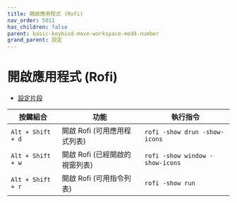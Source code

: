 ```yaml
---
title: 開啟應用程式 (Rofi)
nav_order: 5011
has_children: false
parent: basic-keybind-move-workspace-mod4-number
grand_parent: 設定
---
```



# 開啟應用程式 (Rofi)

* [設定片段](https://github.com/samwhelp/note-about-openbox/blob/gh-pages/_demo/config/openbox-config/basic-keybind-move-workspace-mod4-number/share/gen/openbox-gen-rc/Section/Keybind/ApplicationLaunchRofi.php#L14-L42)


| 按鍵組合          | 功能                           | 執行指令                        |
| ----------------- | ------------------------------ | ------------------------------- |
| `Alt + Shift + d` | 開啟 Rofi (可用應用程式列表)   | `rofi -show drun -show-icons`   |
| `Alt + Shift + w` | 開啟 Rofi (已經開啟的視窗列表) | `rofi -show window -show-icons` |
| `Alt + Shift + r` | 開啟 Rofi (可用指令列表)       | `rofi -show run`                |
